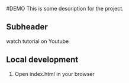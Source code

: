 #DEMO
This is some description for the project.

## Subheader

watch tutorial on Youtube

## Local development

1. Open index.html in your browser
